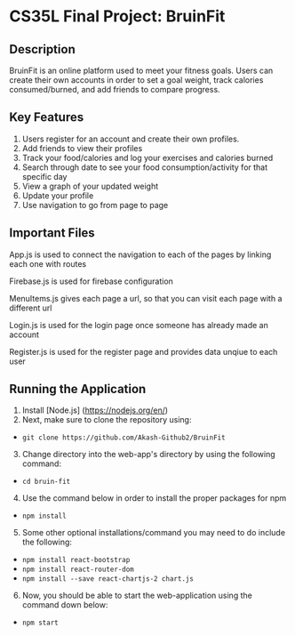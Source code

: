 # CS35L Final Project: BruinFit

## Description

BruinFit is an online platform used to meet your fitness goals. Users can create their own accounts in order to set a goal weight, track calories consumed/burned, and add friends to compare progress. 

## Key Features

1. Users register for an account and create their own profiles. 
2. Add friends to view their profiles
3. Track your food/calories and log your exercises and calories burned 
4. Search through date to see your food consumption/activity for that specific day 
5. View a graph of your updated weight
6. Update your profile
7. Use navigation to go from page to page

## Important Files

App.js is used to connect the navigation to each of the pages by linking each one with routes

Firebase.js is used for firebase configuration

MenuItems.js gives each page a url, so that you can visit each page with a different url 

Login.js is used for the login page once someone has already made an account

Register.js is used for the register page and provides data unqiue to each user

## Running the Application 
1. Install [Node.js] (https://nodejs.org/en/) 
2. Next, make sure to clone the repository using: 
* ```git clone https://github.com/Akash-Github2/BruinFit```
3. Change directory into the web-app's directory by using the following command: 
* ```cd bruin-fit```
4. Use the command below in order to install the proper packages for npm 
* ```npm install```
5. Some other optional installations/command you may need to do include the following: 
* ```npm install react-bootstrap```
* ```npm install react-router-dom```
* ```npm install --save react-chartjs-2 chart.js```
6. Now, you should be able to start the web-application using the command down below: 
* ```npm start```
   

